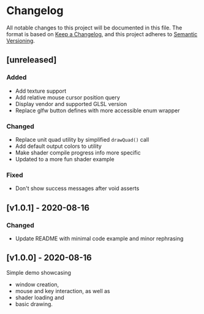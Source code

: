 # Changelog
All notable changes to this project will be documented in this file.
The format is based on [Keep a Changelog](https://keepachangelog.com/en/1.0.0/), and this project adheres to [Semantic Versioning](https://semver.org/spec/v2.0.0.html).


## [unreleased]

### Added
- Add texture support
- Add relative mouse cursor position query
- Display vendor and supported GLSL version
- Replace glfw button defines with more accessible enum wrapper

### Changed
- Replace unit quad utility by simplified `drawQuad()` call
- Add default output colors to utility
- Make shader compile progress info more specific
- Updated to a more fun shader example

### Fixed
- Don't show success messages after void asserts


## [v1.0.1] - 2020-08-16

### Changed
- Update README with minimal code example and minor rephrasing


## [v1.0.0] - 2020-08-16
Simple demo showcasing
- window creation,
- mouse and key interaction, as well as
- shader loading and
- basic drawing.